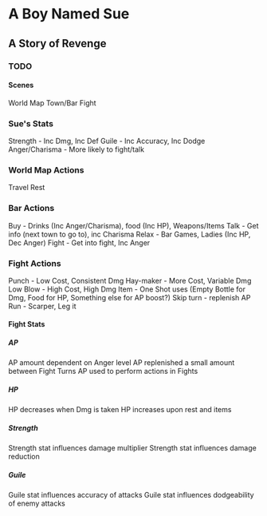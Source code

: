 # A Boy Named Sue
## A Story of Revenge

### TODO

#### Scenes
World Map
Town/Bar
Fight

### Sue's Stats
Strength - Inc Dmg, Inc Def
Guile - Inc Accuracy, Inc Dodge
Anger/Charisma - More likely to fight/talk

### World Map Actions
Travel
Rest

### Bar Actions
Buy - Drinks (Inc Anger/Charisma), food (Inc HP), Weapons/Items
Talk - Get info (next town to go to), inc Charisma
Relax - Bar Games, Ladies (Inc HP, Dec Anger)
Fight - Get into fight, Inc Anger

### Fight Actions
Punch - Low Cost, Consistent Dmg
Hay-maker - More Cost, Variable Dmg
Low Blow - High Cost, High Dmg
Item - One Shot uses (Empty Bottle for Dmg, Food for HP, Something else for AP boost?)
Skip turn - replenish AP
Run - Scarper, Leg it

#### Fight Stats
##### AP
AP amount dependent on Anger level
AP replenished a small amount between Fight Turns
AP used to perform actions in Fights

##### HP
HP decreases when Dmg is taken
HP increases upon rest and items

##### Strength
Strength stat influences damage multiplier
Strength stat influences damage reduction

##### Guile
Guile stat influences accuracy of attacks
Guile stat influences dodgeability of enemy attacks
